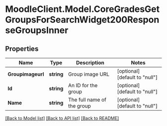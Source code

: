 # MoodleClient.Model.CoreGradesGetGroupsForSearchWidget200ResponseGroupsInner

## Properties

Name | Type | Description | Notes
------------ | ------------- | ------------- | -------------
**Groupimageurl** | **string** | Group image URL | [optional] [default to "null"]
**Id** | **string** | An ID for the group | [optional] [default to "null"]
**Name** | **string** | The full name of the group | [optional] [default to "null"]

[[Back to Model list]](../README.md#documentation-for-models) [[Back to API list]](../README.md#documentation-for-api-endpoints) [[Back to README]](../README.md)

